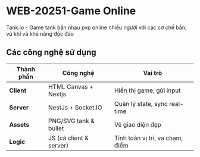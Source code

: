 # WEB-20251-Game Online
Tank.io - Game tank bắn nhau pvp online nhiều người với các cơ chế bắn, vũ khí và khả năng độc đáo

## Các công nghệ sử dụng

| Thành phần | Công nghệ               | Vai trò                         |
| ---------- | ----------------------- | ------------------------------- |
| **Client** | HTML Canvas + Nextjs        | Hiển thị game, gửi input        |
| **Server** | NestJs + Socket.IO     | Quản lý state, sync real-time   |
| **Assets** | PNG/SVG tank & bullet   | Vẽ giao diện đẹp                |
| **Logic**  | JS (cả client & server) | Tính toán vị trí, va chạm, điểm |

